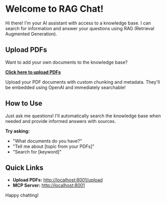 # Welcome to RAG Chat!

Hi there! I'm your AI assistant with access to a knowledge base. I can search for information and answer your questions using RAG (Retrieval Augmented Generation).

## Upload PDFs

Want to add your own documents to the knowledge base?

**[Click here to upload PDFs](http://localhost:8001/upload)**

Upload your PDF documents with custom chunking and metadata. They'll be embedded using OpenAI and immediately searchable!

## How to Use

Just ask me questions! I'll automatically search the knowledge base when needed and provide informed answers with sources.

**Try asking:**
- "What documents do you have?"
- "Tell me about [topic from your PDFs]"
- "Search for [keyword]"

## Quick Links

- **Upload PDFs:** [http://localhost:8001/upload](http://localhost:8001/upload)
- **MCP Server:** [http://localhost:8001](http://localhost:8001)

Happy chatting!

